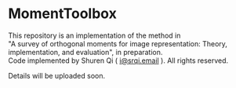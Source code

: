 # MomentToolbox
This repository is an implementation of the method in  
"A survey of orthogonal moments for image representation: Theory, implementation, and evaluation", in preparation.  
Code implemented by Shuren Qi ( i@srqi.email ). All rights reserved. 

Details will be uploaded soon.


